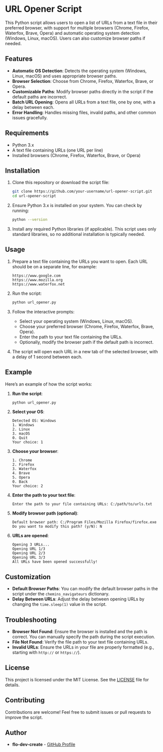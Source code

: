 # URL Opener Script

This Python script allows users to open a list of URLs from a text file in their preferred browser, with support for multiple browsers (Chrome, Firefox, Waterfox, Brave, Opera) and automatic operating system detection (Windows, Linux, macOS). Users can also customize browser paths if needed.

## Features

- **Automatic OS Detection**: Detects the operating system (Windows, Linux, macOS) and uses appropriate browser paths.
- **Browser Selection**: Choose from Chrome, Firefox, Waterfox, Brave, or Opera.
- **Customizable Paths**: Modify browser paths directly in the script if the default paths are incorrect.
- **Batch URL Opening**: Opens all URLs from a text file, one by one, with a delay between each.
- **Error Handling**: Handles missing files, invalid paths, and other common issues gracefully.

## Requirements

- Python 3.x
- A text file containing URLs (one URL per line)
- Installed browsers (Chrome, Firefox, Waterfox, Brave, or Opera)

## Installation

1. Clone this repository or download the script file:
   ```bash
   git clone https://github.com/your-username/url-opener-script.git
   cd url-opener-script
   ```

2. Ensure Python 3.x is installed on your system. You can check by running:
   ```bash
   python --version
   ```

3. Install any required Python libraries (if applicable). This script uses only standard libraries, so no additional installation is typically needed.

## Usage

1. Prepare a text file containing the URLs you want to open. Each URL should be on a separate line, for example:
   ```
   https://www.google.com
   https://www.mozilla.org
   https://www.waterfox.net
   ```

2. Run the script:
   ```bash
   python url_opener.py
   ```

3. Follow the interactive prompts:
   - Select your operating system (Windows, Linux, macOS).
   - Choose your preferred browser (Chrome, Firefox, Waterfox, Brave, Opera).
   - Enter the path to your text file containing the URLs.
   - Optionally, modify the browser path if the default path is incorrect.

4. The script will open each URL in a new tab of the selected browser, with a delay of 1 second between each.

## Example

Here’s an example of how the script works:

1. **Run the script**:
   ```bash
   python url_opener.py
   ```

2. **Select your OS**:
   ```
   Detected OS: Windows
   1. Windows
   2. Linux
   3. macOS
   0. Quit
   Your choice: 1
   ```

3. **Choose your browser**:
   ```
   1. Chrome
   2. Firefox
   3. Waterfox
   4. Brave
   5. Opera
   0. Back
   Your choice: 2
   ```

4. **Enter the path to your text file**:
   ```
   Enter the path to your file containing URLs: C:/path/to/urls.txt
   ```

5. **Modify browser path (optional)**:
   ```
   Default browser path: C:/Program Files/Mozilla Firefox/firefox.exe
   Do you want to modify this path? (y/N): N
   ```

6. **URLs are opened**:
   ```
   Opening 3 URLs...
   Opening URL 1/3
   Opening URL 2/3
   Opening URL 3/3
   All URLs have been opened successfully!
   ```

## Customization

- **Default Browser Paths**: You can modify the default browser paths in the script under the `chemins_navigateurs` dictionary.
- **Delay Between URLs**: Adjust the delay between opening URLs by changing the `time.sleep(1)` value in the script.

## Troubleshooting

- **Browser Not Found**: Ensure the browser is installed and the path is correct. You can manually specify the path during the script execution.
- **File Not Found**: Verify the file path to your text file containing URLs.
- **Invalid URLs**: Ensure the URLs in your file are properly formatted (e.g., starting with `http://` or `https://`).

## License

This project is licensed under the MIT License. See the [LICENSE](LICENSE) file for details.

## Contributing

Contributions are welcome! Feel free to submit issues or pull requests to improve the script.

## Author

- **flo-dev-create** - [GitHub Profile](https://github.com/flo-dev-create)

